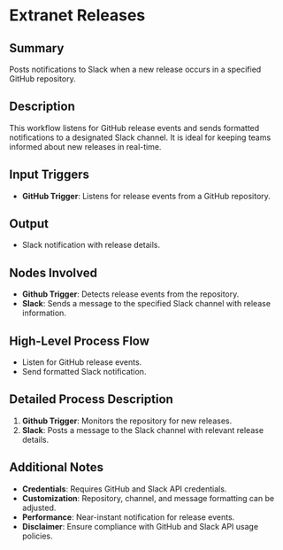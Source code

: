 # Extranet Releases

## Summary
Posts notifications to Slack when a new release occurs in a specified GitHub repository.

## Description
This workflow listens for GitHub release events and sends formatted notifications to a designated Slack channel. It is ideal for keeping teams informed about new releases in real-time.

## Input Triggers
- **GitHub Trigger**: Listens for release events from a GitHub repository.

## Output
- Slack notification with release details.

## Nodes Involved
- **Github Trigger**: Detects release events from the repository.
- **Slack**: Sends a message to the specified Slack channel with release information.

## High-Level Process Flow
- Listen for GitHub release events.
- Send formatted Slack notification.

## Detailed Process Description
1. **Github Trigger**: Monitors the repository for new releases.
2. **Slack**: Posts a message to the Slack channel with relevant release details.

## Additional Notes
- **Credentials**: Requires GitHub and Slack API credentials.
- **Customization**: Repository, channel, and message formatting can be adjusted.
- **Performance**: Near-instant notification for release events.
- **Disclaimer**: Ensure compliance with GitHub and Slack API usage policies.
